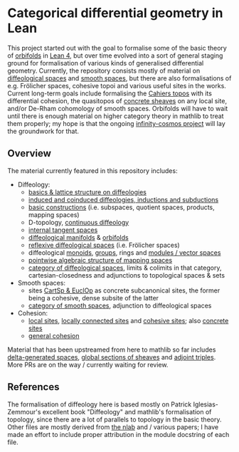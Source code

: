# Categorical differential geometry in Lean

This project started out with the goal to formalise some of the basic theory of [orbifolds](https://en.wikipedia.org/wiki/Orbifold) in [Lean 4](https://lean-lang.org/), but over time evolved into a sort of general staging ground for formalisation of various kinds of generalised differential geometry. Currently, the repository consists mostly of material on [diffeological spaces](https://en.wikipedia.org/wiki/Diffeology) and [smooth spaces](https://ncatlab.org/nlab/show/smooth+set), but there are also formalisations of e.g. Frölicher spaces, cohesive topoi and various useful sites in the works. Current long-term goals include formalising the [Cahiers topos](https://ncatlab.org/nlab/show/Cahiers+topos) with its differential cohesion, the quasitopos of [concrete sheaves](https://ncatlab.org/nlab/show/concrete+sheaf) on any local site, and/or De-Rham cohomology of smooth spaces. Orbifolds will have to wait until there is enough material on higher category theory in mathlib to treat them properly; my hope is that the ongoing [infinity-cosmos project](https://github.com/emilyriehl/infinity-cosmos) will lay the groundwork for that.

## Overview

The material currently featured in this repository includes:
- Diffeology:
	- [basics & lattice structure on diffeologies](https://peabrainiac.github.io/lean-catdg/docs/CatDG/Diffeology/Basic.html)
	- [induced and coinduced diffeologies, inductions and subductions](https://peabrainiac.github.io/lean-catdg/docs/CatDG/Diffeology/Induced.html)
	- [basic constructions](https://peabrainiac.github.io/lean-catdg/docs/CatDG/Diffeology/Constructions.html) (i.e. subspaces, quotient spaces, products, mapping spaces)
	- D-topology, [continuous diffeology](https://peabrainiac.github.io/lean-catdg/docs/CatDG/Diffeology/Continuous.html)
	- [internal tangent spaces](https://peabrainiac.github.io/lean-catdg/docs/CatDG/Diffeology/TangentSpace.html)
	- [diffeological manifolds](https://peabrainiac.github.io/lean-catdg/docs/CatDG/Diffeology/Manifolds.html) & [orbifolds](https://peabrainiac.github.io/lean-catdg/docs/CatDG/Diffeology/LocallyModelled.html)
	- [reflexive diffeological spaces](https://peabrainiac.github.io/lean-catdg/docs/CatDG/Diffeology/Reflexive.html) (i.e. Frölicher spaces)
	- diffeological [monoids](https://peabrainiac.github.io/lean-catdg/docs/CatDG/Diffeology/Algebra/Monoid.html), [groups](https://peabrainiac.github.io/lean-catdg/docs/CatDG/Diffeology/Algebra/Group.html), rings and [modules / vector spaces](https://peabrainiac.github.io/lean-catdg/docs/CatDG/Diffeology/Algebra/Module.html)
	- [pointwise algebraic structure of mapping spaces](https://peabrainiac.github.io/lean-catdg/docs/CatDG/Diffeology/Algebra/DSmoothMap.html)
	- [category of diffeological spaces](https://peabrainiac.github.io/lean-catdg/docs/CatDG/Diffeology/DiffSp.html), limits & colimits in that category, cartesian-closedness and adjunctions to topological spaces & sets
- Smooth spaces:
	- sites [CartSp & EuclOp](https://peabrainiac.github.io/lean-catdg/docs/CatDG/Diffeology/Sites.html) as concrete subcanonical
	sites, the former being a cohesive, dense subsite of the latter
	- [category of smooth spaces](https://peabrainiac.github.io/lean-catdg/docs/CatDG/Diffeology/SmoothSp.html), adjunction to diffeological spaces
- Cohesion:
	- [local sites](https://peabrainiac.github.io/lean-catdg/docs/CatDG/ForMathlib/LocalSite.html), [locally connected sites](https://peabrainiac.github.io/lean-catdg/docs/CatDG/ForMathlib/LocallyConnectedSite.html) and [cohesive sites](https://peabrainiac.github.io/lean-catdg/docs/CatDG/Cohesive/CohesiveSite.html); also [concrete sites](https://peabrainiac.github.io/lean-catdg/docs/CatDG/ForMathlib/ConcreteSite.html)
	- [general cohesion](https://peabrainiac.github.io/lean-catdg/docs/CatDG/Cohesive/Basic.html)

Material that has been upstreamed from here to mathlib so far includes [delta-generated spaces](https://leanprover-community.github.io/mathlib4_docs/Mathlib/Topology/Compactness/DeltaGeneratedSpace.html), [global sections of sheaves](https://leanprover-community.github.io/mathlib4_docs/Mathlib/CategoryTheory/Sites/GlobalSections.html) and [adjoint triples](https://leanprover-community.github.io/mathlib4_docs/Mathlib/CategoryTheory/Adjunction/Triple.html#CategoryTheory.Adjunction.Triple). More PRs are on the way / currently waiting for review.


## References

The formalisation of diffeology here is based mostly on Patrick Iglesias-Zemmour's excellent book "Diffeology" and mathlib's formalisation of topology, since there are a lot of parallels to topology in the basic theory. Other files are mostly derived from [the nlab](https://ncatlab.org/nlab/show/HomePage) and / various papers; I have made an effort to include proper attribution in the module docstring of each file.
